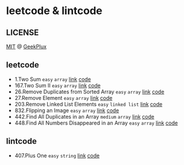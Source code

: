 # leetcode & lintcode

## LICENSE

[MIT](./LICENSE) @ [GeekPlux](https://github.com/geekplux)

## leetcode

- 1.Two Sum `easy` `array` [link](https://leetcode.com/problems/two-sum/description/) [code](./leetcode_1.js)
- 167.Two Sum II `easy` `array` [link](https://leetcode.com/problems/two-sum-ii-input-array-is-sorted/description/) [code](./leetcode_167.js)
- 26.Remove Duplicates from Sorted Array `easy` `array` [link](https://leetcode.com/problems/remove-duplicates-from-sorted-array/description/) [code](./leetcode_26.js)
- 27.Remove Element `easy` `array` [link](https://leetcode.com/problems/remove-element/description/) [code](./leetcode_27.js)
- 203.Remove Linked List Elements `easy` `linked list` [link](https://leetcode.com/problems/remove-linked-list-elements/description/) [code](./leetcode_203.js)
- 832.Flipping an Image `easy` `array` [link](https://leetcode.com/problems/flipping-an-image/description/) [code](./leetcode_832.js)
- 442.Find All Duplicates in an Array `medium` `array` [link](https://leetcode.com/problems/find-all-duplicates-in-an-array/description/) [code](./leetcode_442.js)
- 448.Find All Numbers Disappeared in an Array `easy` `array` [link](https://leetcode.com/problems/find-all-numbers-disappeared-in-an-array/description/) [code](./leetcode_448.js)

## lintcode

- 407.Plus One `easy` `string` [link](https://lintcode.com/problem/plus-one/description) [code](./lintcode_407.js)


